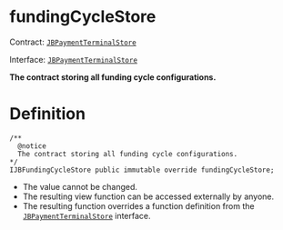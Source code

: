 # fundingCycleStore

Contract: [`JBPaymentTerminalStore`](/api/contracts/jbpaymentterminalstore/README.md)​‌

Interface: [`JBPaymentTerminalStore`](/api/interfaces/ijbpaymentterminalstore.md)

**The contract storing all funding cycle configurations.**

# Definition

```solidity
/** 
  @notice 
  The contract storing all funding cycle configurations.
*/
IJBFundingCycleStore public immutable override fundingCycleStore;
```

* The value cannot be changed.
* The resulting view function can be accessed externally by anyone.
* The resulting function overrides a function definition from the [`JBPaymentTerminalStore`](/api/interfaces/ijbpaymentterminalstore.md) interface.

